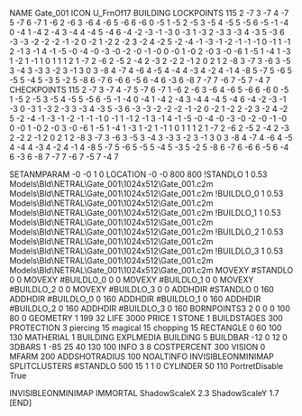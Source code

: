 NAME Gate_001
ICON U_FrnOf17
BUILDING
LOCKPOINTS   115
 2 -7  3 -7  4 -7  5 -7  6 -7
 1 -6  2 -6  3 -6  4 -6  5 -6  6 -6
 0 -5  1 -5  2 -5  3 -5  4 -5  5 -5  6 -5
-1 -4  0 -4  1 -4  2 -4  3 -4  4 -4  5 -4  6 -4
-2 -3 -1 -3  0 -3  1 -3  2 -3  3 -3  4 -3  5 -3  6 -3
-3 -2 -2 -2 -1 -2  0 -2  1 -2  2 -2  3 -2  4 -2  5 -2
-4 -1 -3 -1 -2 -1 -1 -1  0 -1  1 -1  2 -1  3 -1  4 -1
-5 -0 -4 -0 -3 -0 -2 -0 -1 -0  0 -0  1 -0  2 -0  3 -0
-6  1 -5  1 -4  1 -3  1 -2  1 -1  1  0  1  1  1  2  1
-7  2 -6  2 -5  2 -4  2 -3  2 -2  2 -1  2  0  2  1  2
-8  3 -7  3 -6  3 -5  3 -4  3 -3  3 -2  3 -1  3  0  3
-8  4 -7  4 -6  4 -5  4 -4  4 -3  4 -2  4  -1  4
-8  5 -7  5 -6  5 -5  5 -4  5 -3  5  -2  5
-8  6 -7  6 -6  6 -5  6 -4  6  -3  6
-8  7 -7  7 -6  7 -5  7  -4  7
CHECKPOINTS  115
 2 -7  3 -7  4 -7  5 -7  6 -7
 1 -6  2 -6  3 -6  4 -6  5 -6  6 -6
 0 -5  1 -5  2 -5  3 -5  4 -5  5 -5  6 -5
-1 -4  0 -4  1 -4  2 -4  3 -4  4 -4  5 -4  6 -4
-2 -3 -1 -3  0 -3  1 -3  2 -3  3 -3  4 -3  5 -3  6 -3
-3 -2 -2 -2 -1 -2  0 -2  1 -2  2 -2  3 -2  4 -2  5 -2
-4 -1 -3 -1 -2 -1 -1 -1  0 -1  1 -1  2 -1  3 -1  4 -1
-5 -0 -4 -0 -3 -0 -2 -0 -1 -0  0 -0  1 -0  2 -0  3 -0
-6  1 -5  1 -4  1 -3  1 -2  1 -1  1  0  1  1  1  2  1
-7  2 -6  2 -5  2 -4  2 -3  2 -2  2 -1  2  0  2  1  2
-8  3 -7  3 -6  3 -5  3 -4  3 -3  3 -2  3 -1  3  0  3
-8  4 -7  4 -6  4 -5  4 -4  4 -3  4 -2  4  -1  4
-8  5 -7  5 -6  5 -5  5 -4  5 -3  5  -2  5
-8  6 -7  6 -6  6 -5  6 -4  6  -3  6
-8  7 -7  7 -6  7 -5  7  -4  7



SETANMPARAM -0 -0 1 0
LOCATION -0 -0 800 800
!STANDLO      1 0.53 Models\Bld\NETRAL\Gate_001\1024x512\Gate_001.c2m Models\Bld\NETRAL\Gate_001\1024x512\Gate_001.c2m 
!BUILDLO_0    1 0.53 Models\Bld\NETRAL\Gate_001\1024x512\Gate_001.c2m Models\Bld\NETRAL\Gate_001\1024x512\Gate_001.c2m 
!BUILDLO_1    1 0.53 Models\Bld\NETRAL\Gate_001\1024x512\Gate_001.c2m Models\Bld\NETRAL\Gate_001\1024x512\Gate_001.c2m 
!BUILDLO_2    1 0.53 Models\Bld\NETRAL\Gate_001\1024x512\Gate_001.c2m Models\Bld\NETRAL\Gate_001\1024x512\Gate_001.c2m 
!BUILDLO_3    1 0.53 Models\Bld\NETRAL\Gate_001\1024x512\Gate_001.c2m Models\Bld\NETRAL\Gate_001\1024x512\Gate_001.c2m 
MOVEXY #STANDLO   0 0
MOVEXY #BUILDLO_0 0 0
MOVEXY #BUILDLO_1 0 0
MOVEXY #BUILDLO_2 0 0
MOVEXY #BUILDLO_3 0 0
ADDHDIR #STANDLO 0 160
ADDHDIR #BUILDLO_0 0 160
ADDHDIR #BUILDLO_1 0 160
ADDHDIR #BUILDLO_2 0 160
ADDHDIR #BUILDLO_3 0 160
BORNPOINTS3 2 0 0 0 100 80 0
GEOMETRY 1 199 32
LIFE     3000
PRICE 1 STONE 1
BUILDSTAGES 300
PROTECTION 3 piercing 15 magical 15 chopping 15
RECTANGLE    0 60 100 130
MATHERIAL 1 BUILDING
EXPLMEDIA BUILDING 5
BUILDBAR -12 0 12 0
3DBARS 1 -85 25 40 130 100
INFO 3 8
COSTPERCENT 300
VISION 0
MFARM 200
ADDSHOTRADIUS 100
NOALTINFO
INVISIBLEONMINIMAP
SPLITCLUSTERS #STANDLO 500 15 1 1 0
CYLINDER 50 110
PortretDisable True

INVISIBLEONMINIMAP
IMMORTAL
ShadowScaleX 2.3
ShadowScaleY 1.7
[END]
